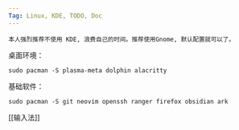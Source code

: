 ```yaml
---
Tag: Linux, KDE, TODO, Doc
---
```


```ad-warning
本人强烈推荐不使用 KDE, 浪费自己的时间。推荐使用Gnome, 默认配置就可以了。
```

桌面环境：
```
sudo pacman -S plasma-meta dolphin alacritty
```

基础软件：
```
sudo pacman -S git neovim openssh ranger firefox obsidian ark
```

[[输入法]]